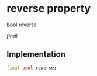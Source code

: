 


# reverse property







[bool](https://api.flutter.dev/flutter/dart-core/bool-class.html) reverse
  
_<span class="feature">final</span>_






## Implementation

```dart
final bool reverse;
```







